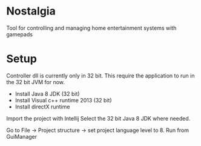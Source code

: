 Nostalgia
=========

Tool for controlling and managing home entertainment systems with gamepads

Setup
=====

Controller dll is currently only in 32 bit. This require the application to run in the 32 bit JVM for now.

* Install Java 8 JDK (32 bit)
* Install Visual c++ runtime 2013 (32 bit)
* Install directX runtime

Import the project with Intellij
Select the 32 bit Java 8 JDK where needed.

Go to File -> Project structure -> set project language level to 8.
Run from GuiManager
